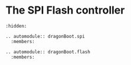 The SPI Flash controller
========================

```{toctree}
:hidden:
```

```{eval-rst}
.. automodule:: dragonBoot.spi
  :members:
```

```{eval-rst}
.. automodule:: dragonBoot.flash
  :members:
```
